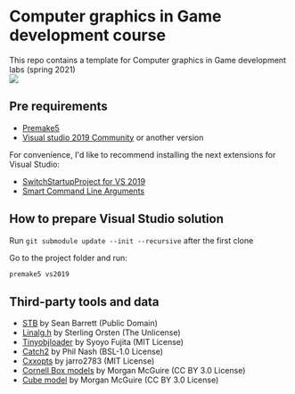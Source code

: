 # Computer graphics in Game development course

This repo contains a template for Computer graphics in Game development labs (spring 2021)  
![](https://imgur.com/a/lCgkevR)
## Pre requirements

- [Premake5](https://premake.github.io/download.html#v5)
- [Visual studio 2019 Community](https://visualstudio.microsoft.com/ru/vs/community/) or another version

For convenience, I'd like to recommend installing the next extensions for Visual Studio:

- [SwitchStartupProject for VS 2019](https://marketplace.visualstudio.com/items?itemName=vs-publisher-141975.SwitchStartupProjectForVS2019)
- [Smart Command Line Arguments](https://marketplace.visualstudio.com/items?itemName=MBulli.SmartCommandlineArguments)

## How to prepare Visual Studio solution

Run `git submodule update --init --recursive` after the first clone

Go to the project folder and run:

```sh
premake5 vs2019
```

## Third-party tools and data

- [STB](https://github.com/nothings/stb) by Sean Barrett (Public Domain)
- [Linalg.h](https://github.com/sgorsten/linalg) by Sterling Orsten (The Unlicense)
- [Tinyobjloader](https://github.com/syoyo/tinyobjloader) by Syoyo Fujita (MIT License)
- [Catch2](https://github.com/catchorg/Catch2) by Phil Nash (BSL-1.0 License)
- [Cxxopts](https://github.com/jarro2783/cxxopts) by jarro2783 (MIT License)
- [Cornell Box models](https://casual-effects.com/g3d/data10/index.html#) by Morgan McGuire (CC BY 3.0 License)
- [Cube model](https://casual-effects.com/g3d/data10/index.html#) by Morgan McGuire (CC BY 3.0 License)
